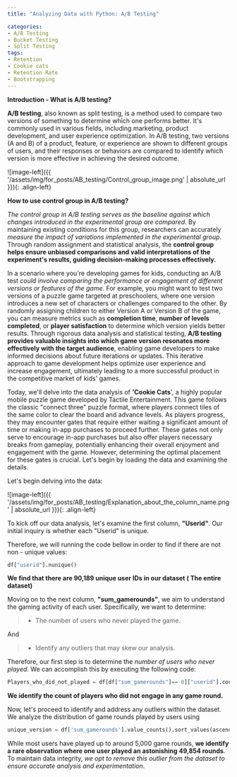 ```yaml
---
title: "Analyzing Data with Python: A/B Testing"

categories:
- A/B Testing 
- Bucket Testing
- Split Testing
tags:
- Retention
- Cookie cats
- Retention Rate
- Bootstrapping
---
```


**Introduction - What is A/B testing?**

**A/B testing**, also known as split testing, is a method used to compare two versions of something to determine which one performs better. It's commonly used in various fields, including marketing, product development, and user experience optimization. In A/B testing, two versions (A and B) of a product, feature, or experience are shown to different groups of users, and their responses or behaviors are compared to identify which version is more effective in achieving the desired outcome.

![image-left]({{ '/assets/img/for_posts/AB_testing/Control_group_image.png' | absolute_url }}){: .align-left}

**How to use control group in A/B testing?**

*The control group in A/B testing serves as the baseline against which changes introduced in the experimental group are compared*. By maintaining existing conditions for this group, researchers can accurately *measure the impact of variations implemented in the experimental group*. Through random assignment and statistical analysis, the **control group helps ensure unbiased comparisons and valid interpretations of the experiment's results, guiding decision-making processes effectively.**


In a scenario where you're developing games for kids, conducting an A/B test *could involve comparing the performance or engagement of different versions or features of the game*. For example, you might want to test two versions of a puzzle game targeted at preschoolers, where one version introduces a new set of characters or challenges compared to the other. By randomly assigning children to either Version A or Version B of the game, you can measure metrics such as **completion time**, **number of levels completed**, or **player satisfaction** to determine which version yields better results. Through rigorous data analysis and statistical testing, **A/B testing provides valuable insights into which game version resonates more effectively with the target audience**, enabling game developers to make informed decisions about future iterations or updates. This iterative approach to game development helps optimize user experience and increase engagement, ultimately leading to a more successful product in the competitive market of kids' games.


Today, we'll delve into the data analysis of **'Cookie Cats**', a highly popular mobile puzzle game developed by Tactile Entertainment. This game follows the classic "connect three" puzzle format, where players connect tiles of the same color to clear the board and advance levels. As players progress, they may encounter gates that require either waiting a significant amount of time or making in-app purchases to proceed further. These gates not only serve to encourage in-app purchases but also offer players necessary breaks from gameplay, potentially enhancing their overall enjoyment and engagement with the game. However, determining the optimal placement for these gates is crucial. Let's begin by loading the data and examining the details.

Let's begin delving into the data:

![image-left]({{ '/assets/img/for_posts/AB_testing/Explanation_about_the_column_name.png' | absolute_url }}){: .align-left}




To kick off our data analysis, let's examine the first column, **"Userid"**. Our initial inquiry is whether each "Userid" is unique. 

Therefore, we will running the code bellow in order to find if there are not non - unique values:
```python
df["userid"].nunique()
```

**We find that there are 90,189 unique user IDs in our dataset ( The entire dataset)**


Moving on to the next column, **"sum_gamerounds"**, we aim to understand the gaming activity of each user. Specifically, we want to determine:

>* The number of users who never played the game.

And

>* Identify any outliers that may skew our analysis.

Therefore, our first step is to determine the *number of users who never played*. We can accomplish this by executing the following code:

```python
Players_who_did_not_played = df[df["sum_gamerounds"]== 0]["userid"].count()
```

**We identify the count of players who did not engage in any game round.**


Now, let's proceed to identify and address any outliers within the dataset.
We analyze the distribution of game rounds played by users using 

```python
unique_version = df['sum_gamerounds'].value_counts().sort_values(ascending=False)
```

While most users have played up to around 5,000 game rounds, **we identify a rare observation where one user played an astonishing 49,854 rounds**. To maintain data integrity, *we opt to remove this outlier from the dataset to ensure accurate analysis and experimentation*.